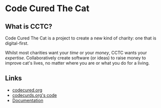 # Code Cured The Cat

## What is CCTC?

Code Cured The Cat is a project to create a new kind of charity: one that is digital-first.

Whilst most charities want your *time* or your *money*, CCTC wants your *expertise*. Collaboratively create software (or ideas) to raise money to improve cat's lives, no matter where you are or what you do for a living.

## Links

* [codecured.org](https://codecured.org)
* [codecurds.org's code](https://github.com/codecured/codecured.org)
* [Documentation](https://github.com/codecured/docs)
